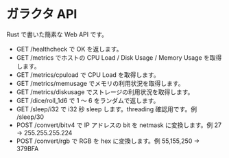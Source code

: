 # ガラクタ API

Rust で書いた簡素な Web API です。

- GET /healthcheck で OK を返します。
- GET /metrics でホストの CPU Load / Disk Usage / Memory Usage を取得します。
- GET /metrics/cpuload で CPU Load を取得します。
- GET /metrics/memusage でメモリの利用状況を取得します。
- GET /metrics/diskusage でストレージの利用状況を取得します。
- GET /dice/roll_1d6 で 1 〜 6 をランダムで返します。
- GET /sleep/i32 で i32 秒 sleep します。threading 確認用です。例 /sleep/30
- POST /convert/bitv4 で IP アドレスの bit を netmask に変換します。例 27 -> 255.255.255.224
- POST /convert/rgb で RGB を hex に変換します。例 55,155,250 -> 379BFA
